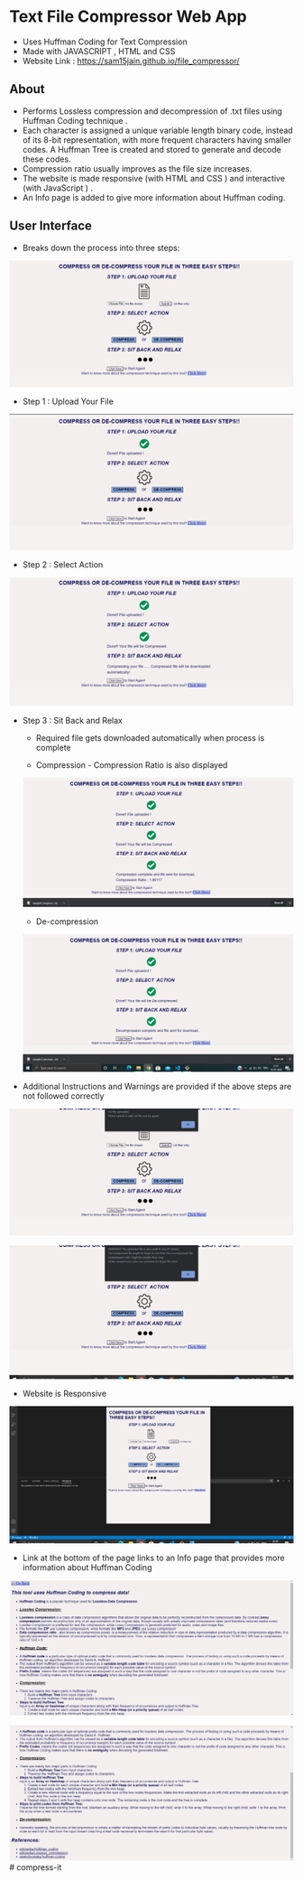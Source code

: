 <!-- Author : Samyak Jain
	Created on : 30 June 2020 -->

# Text File Compressor Web App

* Uses Huffman Coding for Text Compression
* Made with JAVASCRIPT , HTML and CSS
* Website Link : https://sam15jain.github.io/file_compressor/

## About

* Performs Lossless compression and decompression of .txt files using Huffman Coding technique .
* Each character is assigned a unique variable length binary code, instead of its 8-bit representation, with more frequent characters having smaller codes. A Huffman Tree is created and stored to generate and decode these codes.
* Compression ratio usually improves as the file size increases.
* The website is made responsive (with HTML and CSS ) and interactive (with JavaScript ) .
* An Info page is added to give more information about Huffman coding.

## User Interface

* Breaks down the process into three steps:

![index](screenshots/indexss.png)

* Step 1 : Upload Your File

![step1](screenshots/step1ss.png)

* Step 2 : Select Action

![step2](screenshots/step2ss.png)
* Step 3 : Sit Back and Relax
    * Required file gets downloaded automatically when process is complete

    * Compression - Compression Ratio is also displayed 
 
    ![compression](screenshots/compressionss.png)
    * De-compression
 
    ![decompression](screenshots/decompressionss1.png)

* Additional Instructions and Warnings are provided if the above steps are not followed correctly

![noFile](screenshots/noFiless.png)

![smallFile](screenshots/vsmallFiless.png)

* Website is Responsive

![responsive](screenshots/responsivess.png)

* Link at the bottom of the page links to an Info page that provides more information about Huffman Coding

![info1](screenshots/infoss1.png)

![info2](screenshots/infoss2.png)# compress-it

